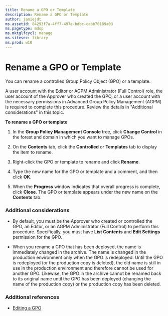 ```yaml
---
title: Rename a GPO or Template
description: Rename a GPO or Template
author: jamiejdt
ms.assetid: 84293f7a-4ff7-497e-bdbc-cabb70189a03
ms.pagetype: mdop
ms.mktglfcycl: manage
ms.sitesec: library
ms.prod: w10
---
```



# Rename a GPO or Template


You can rename a controlled Group Policy Object (GPO) or a template.

A user account with the Editor or AGPM Administrator (Full Control) role, the user account of the Approver who created the GPO, or a user account with the necessary permissions in Advanced Group Policy Management (AGPM) is required to complete this procedure. Review the details in "Additional considerations" in this topic.

**To rename a GPO or template**

1.  In the **Group Policy Management Console** tree, click **Change Control** in the forest and domain in which you want to manage GPOs.

2.  On the **Contents** tab, click the **Controlled** or **Templates** tab to display the item to rename.

3.  Right-click the GPO or template to rename and click **Rename**.

4.  Type the new name for the GPO or template and a comment, and then click **OK**.

5.  When the **Progress** window indicates that overall progress is complete, click **Close**. The GPO or template appears under the new name on the **Contents** tab.

### Additional considerations

-   By default, you must be the Approver who created or controlled the GPO, an Editor, or an AGPM Administrator (Full Control) to perform this procedure. Specifically, you must have **List Contents** and **Edit Settings** permission for the GPO.

-   When you rename a GPO that has been deployed, the name is immediately changed in the archive. The name is changed in the production environment only when the GPO is redeployed. Until the GPO is redeployed (or the production copy is deleted), the old name is still in use in the production environment and therefore cannot be used for another GPO. Likewise, the GPO in the archive cannot be renamed back to its original name until the GPO has been deployed (changing the name of the production copy) or the production copy has been deleted.

### Additional references

-   [Editing a GPO](editing-a-gpo-agpm40.md)

 

 





